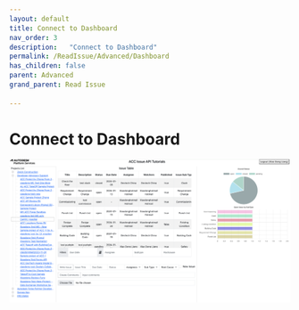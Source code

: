 ```yaml
---
layout: default
title: Connect to Dashboard
nav_order: 3
description:   "Connect to Dashboard"
permalink: /ReadIssue/Advanced/Dashboard
has_children: false
parent: Advanced
grand_parent: Read Issue

---
```


# Connect to Dashboard
 
  ![all](./help/dashboard.png)
